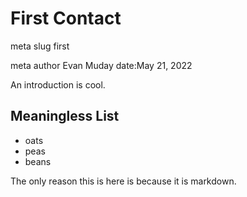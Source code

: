 # First Contact

meta slug first

meta author Evan Muday
date:May 21, 2022

An introduction is cool.

## Meaningless List

* oats
* peas
* beans

The only reason this is here is because it is markdown.
